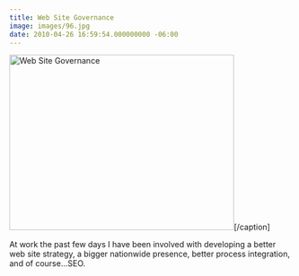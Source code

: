 ```yaml
---
title: Web Site Governance
image: images/96.jpg
date: 2010-04-26 16:59:54.000000000 -06:00
---
```

<a href="/images/old/web_counter_stats.jpg"><img title="Web Site Governance" src="/images/old/web_counter_stats.jpg" alt="Web Site Governance" width="400" height="313" /></a>[/caption]

At work the past few days I have been involved with developing a better web site strategy, a bigger nationwide presence, better process integration, and of course...SEO.
